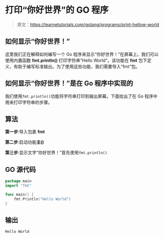 # 打印“你好世界”的 GO 程序

> 原文：<https://learnetutorials.com/golang/programs/print-hellow-world>

## 如何显示“你好世界！”

这里我们正在解释如何编写一个 Go 程序来显示“你好世界！”在屏幕上。我们可以使用内置函数 **fmt.println()** 打印字符串“Hello World”。该功能在 **fmt** 包下定义，有助于编写标准输出。为了使用这些功能，我们需要导入“fmt”包。

## 如何显示“你好世界！”是在 Go 程序中实现的

我们使用`fmt.println()`功能将字符串打印到输出屏幕。下面给出了在 Go 程序中用来打印字符串的步骤。

## 算法

**第一步**:导入包裹 **fmt**

**第二步**:启动功能**主()**

**第三步**:显示文字“你好世界！”首先使用`fmt.println()`

## GO 源代码

```go
package main
import "fmt"

func main() {
    fmt.Println("Hello World")
}

```

## 输出

```go
Hello World
```